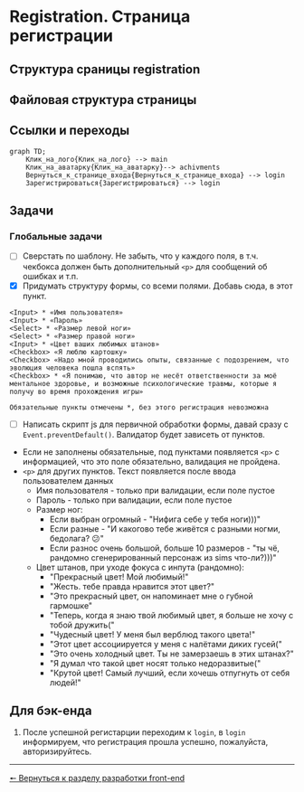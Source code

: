 # Registration. Страница регистрации
## Структура сраницы registration

## Файловая структура страницы

## Ссылки и переходы
```mermaid
graph TD;
	Клик_на_лого{Клик_на_лого} --> main
	Клик_на_аватарку{Клик_на_аватарку}--> achivments
	Вернуться_к_странице_входа{Вернуться_к_странице_входа} --> login
	Зарегистрироваться{Зарегистрироваться} --> login
```

## Задачи
### **Глобальные задачи**
- [ ] Сверстать по шаблону.
Не забыть, что у каждого поля, в т.ч. чекбокса должен быть дополнительный `<p>` для сообщений об ошибках и т.п.
- [x] Придумать структуру формы, со всеми полями. Добавь сюда, в этот пункт.
```
<Input> * «Имя пользователя»
<Input> * «Пароль»
<Select> * «Размер левой ноги»
<Select> * «Размер правой ноги»
<Input> * «Цвет ваших любимых штанов»
<Checkbox> «Я люблю картошку»
<Checkbox> «Надо мной проводились опыты, связанные с подозрением, что эволюция человека пошла вспять»
<Checkbox> * «Я понимаю, что автор не несёт ответственности за моё ментальное здоровье, и возможные психологические травмы, которые я получу во время прохождения игры»

Обязательные пункты отмечены *, без этого регистрация невозможна
```
- [ ] Написать скрипт js для первичной обработки формы, давай сразу с `Event.preventDefault()`. Валидатор будет зависеть от пунктов.
* Если не заполнены обязательные, под пунктами появляется `<p>` с информацией, что это поле обязательно, валидация не пройдена.
* `<p>` для других пунктов. Текст появляется после ввода пользователем данных
  * Имя пользователя - только при валидации, если поле пустое
  * Пароль - только при валидации, если поле пустое
  * Размер ног:
  	* Если выбран огромный - "Нифига себе у тебя ноги)))"
  	* Если разные - "И какогово тебе живётся с разными ногми, бедолага? 😕"
  	* Если разнос очень большой, больше 10 размеров - "ты чё, рандомно сгенерированный персонаж из sims что-ли?)))"
  * Цвет штанов, при уходе фокуса с инпута (рандомно):
  	* "Прекрасный цвет! Мой любимый!"
  	* "Жесть. тебе правда нравится этот цвет?"
  	* "Это прекрасный цвет, он напоминает мне о губной гармошке"
  	* "Теперь, когда я знаю твой любимый цвет, я больше не хочу с тобой дружить("
  	* "Чудесный цвет! У меня был верблюд такого цвета!"
  	* "Этот цвет ассоциируется у меня с налётами диких гусей("
  	* "Это очень холодный цвет. Ты не замерзаешь в этих штанах?"
  	* "Я думал что такой цвет носят только недоразвитые("
  	* "Крутой цвет! Самый лучший, если хочешь отпугнуть от себя людей!"
## Для бэк-енда
1. После успешной регистарции переходим к `login`, в `login` информируем, что регистрация прошла успешно, пожалуйста, авторизируйтесь.
***
[🠔 Вернуться к разделу разработки front-end](https://github.com/KirGenHeart/documentation/blob/main/front-end/front-end-dev.md)